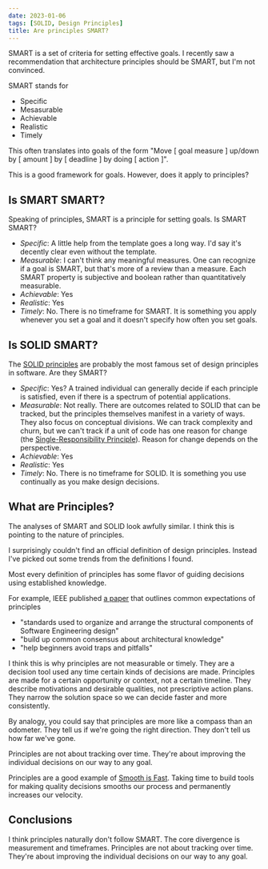 ```yaml
---
date: 2023-01-06
tags: [SOLID, Design Principles]
title: Are principles SMART?
---
```


SMART is a set of criteria for setting effective goals. I recently saw a recommendation that architecture principles should be SMART, but I'm not convinced.
<!--more-->

SMART stands for 
- Specific
- Mesasurable
- Achievable
- Realistic
- Timely

This often translates into goals of the form "Move [ goal measure ] up/down by [ amount ] by [ deadline ] by doing [ action ]".

This is a good framework for goals. However, does it apply to principles?

## Is SMART SMART?

Speaking of principles, SMART is a principle for setting goals. Is SMART SMART?

- *Specific*: A little help from the template goes a long way. I'd say it's decently clear even without the template.
- *Measurable*: I can't think any meaningful measures. One can recognize if a goal is SMART, but that's more of a review than a measure. Each SMART property is subjective and boolean rather than quantitatively measurable.
- *Achievable*: Yes
- *Realistic*: Yes
- *Timely*: No. There is no timeframe for SMART. It is something you apply whenever you set a goal and it doesn't specify how often you set goals.

## Is SOLID SMART?

The [SOLID principles](https://en.wikipedia.org/wiki/SOLID) are probably the most famous set of design principles in software. Are they SMART?

- *Specific*: Yes? A trained individual can generally decide if each principle is satisfied, even if there is a spectrum of potential applications.
- *Measurable*: Not really. There are outcomes related to SOLID that can be tracked, but the principles themselves manifest in a variety of ways. They also focus on conceptual divisions. We can track complexity and churn, but we can't track if a unit of code has one reason for change (the [Single-Responsibility Principle](https://en.wikipedia.org/wiki/Single-responsibility_principle)). Reason for change depends on the perspective.
- *Achievable*: Yes
- *Realistic*: Yes
- *Timely*: No. There is no timeframe for SOLID. It is something you use continually as you make design decisions.

## What are Principles?

The analyses of SMART and SOLID look awfully similar. I think this is pointing to the nature of principles.

I surprisingly couldn't find an official definition of design principles. Instead I've picked out some trends from the definitions I found.

Most every definition of principles has some flavor of guiding decisions using established knowledge.

For example, IEEE published [a paper](https://ieeexplore.ieee.org/document/6301346) that outlines common expectations of principles
- "standards used to organize and arrange the structural components of Software Engineering design"
- "build up common consensus about architectural knowledge"
- "help beginners avoid traps and pitfalls"

<!-- Principles are for the right kairos not the right chronos -->

I think this is why principles are not measurable or timely. They are a decision tool used any time certain kinds of decisions are made. Principles are made for a certain opportunity or context, not a certain timeline. They describe motivations and desirable qualities, not prescriptive action plans. They narrow the solution space so we can decide faster and more consistently.

By analogy, you could say that principles are more like a compass than an odometer. They tell us if we're going the right direction. They don't tell us how far we've gone.

Principles are not about tracking over time. They're about improving the individual decisions on our way to any goal. 

Principles are a good example of [Smooth is Fast](../../posts/2023/2023-03-16-flow-over-prediction.md). Taking time to build tools for making quality decisions smooths our process and permanently increases our velocity.

## Conclusions

I think principles naturally don't follow SMART. The core divergence is measurement and timeframes. Principles are not about tracking over time. They're about improving the individual decisions on our way to any goal. 

<!-- TODO: get a clear statement of what principles are
- guide decisions (Principles define fallback motivators to say yes to some things and no to others for any given decision (within relevant type of work). The faster we can narrow options, the faster we move in general.)
- tackle fundamental qualities of doing. Some aspects might be measurable, but it seems too broad
- More like a compass than an odometer. Tells you if you're going the right direction, not how far you've gone.
  - 


potential measures
- could have an evaluation framework to rate goals as smart or not, that's a kind of measure (but not objective)
  - measure also doesn't make sense. 100% of your tracked goals should be SMART. It's more of a review process and less of something you might track on a dashboard or as a performance metric
  - I suppose it could be an evaluator of how well your teams carry out the framework. Have a third party audit a sampling of goals from around the company. % well-defined goals is a measure of company understanding and adherence to framework. 
  - !!! same "audit" approach could be applied for design principles. That's an interesting idea

Q: Are the principles I've outlined in my blog posts SMART?
- specific, achievable, realistic -> for sure
- Measurable: this is harder. SOLID isn't measurable either. SMART
isn't really measurable either. They capture the soft concepts that we
can't mechanize
  - SIA is measurable via things like cycle times, release frequency,
other Devops and agile measures
  - Q: How effective would it be to measure scope of churn / code change?
- Testable: Not quantitatively, but something like an inspection or
standard can achieve objective verification or defect detection

Maybe make this a blog post. Start by examining SMART itself, then
SOLID, then SPNC -->